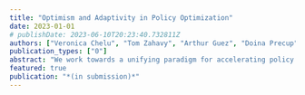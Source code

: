 ```yaml
---
title: "Optimism and Adaptivity in Policy Optimization"
date: 2023-01-01
# publishDate: 2023-06-10T20:23:40.732811Z
authors: ["Veronica Chelu", "Tom Zahavy", "Arthur Guez", "Doina Precup", "Sebastian Flennerhag"]
publication_types: ["0"]
abstract: "We work towards a unifying paradigm for accelerating policy optimization methods in reinforcement learning (RL) through \emph{optimism} \& \emph{adaptivity}. Leveraging the deep connection between policy iteration and policy gradient methods, we recast seemingly unrelated policy optimization algorithms as the repeated application of two interleaving steps (i) an \emph{optimistic policy improvement operator} maps a prior policy πt to a hypothesis πt+1 using a \emph{gradient ascent prediction}, followed by (ii) a \emph{hindsight adaptation} of the optimistic prediction based on a partial evaluation of the performance of πt+1. We use this shared lens to jointly express other well-known algorithms, including soft and optimistic policy iteration, natural actor-critic methods, model-based policy improvement based on forward search, and meta-learning algorithms. By doing so, we shed light on collective theoretical properties related to acceleration via optimism \& adaptivity. Building on these insights, we design an \emph{adaptive \& optimistic policy gradient} algorithm via meta-gradient learning, and empirically highlight several design choices pertaining to optimism, in an illustrative task."
featured: true
publication: "*(in submission)*"
---
```

